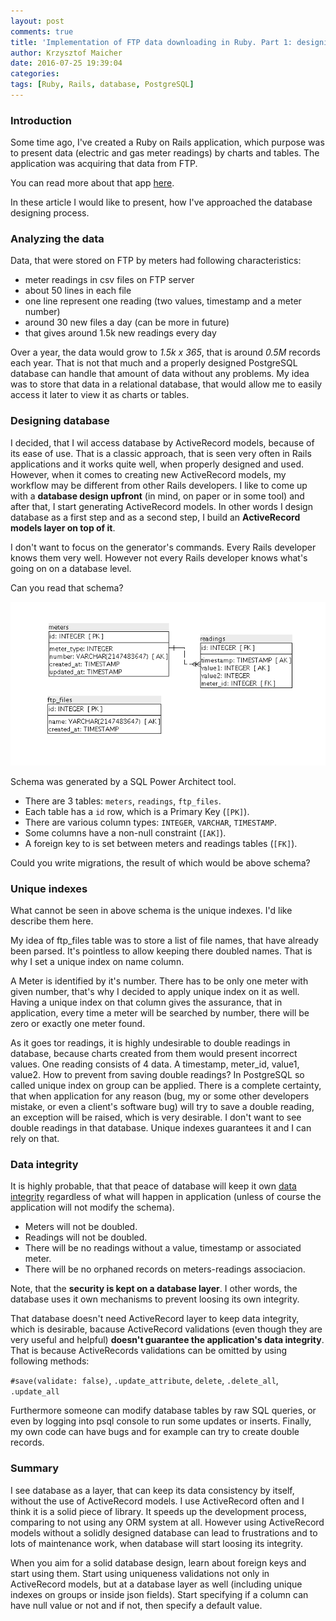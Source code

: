 ```yaml
---
layout: post
comments: true
title: 'Implementation of FTP data downloading in Ruby. Part 1: designing database'
author: Krzysztof Maicher
date: 2016-07-25 19:39:04
categories:
tags: [Ruby, Rails, database, PostgreSQL]
---
```



### Introduction

Some time ago, I've created a Ruby on Rails application, which purpose was to present data (electric and gas meter readings) by charts and tables.
The application was acquiring that data from FTP.

You can read more about that app [here](/freelance-ruby-or-rails-application-development).

In these article I would like to present, how I've approached the database designing process.

### Analyzing the data

Data, that were stored on FTP by meters had following characteristics:

- meter readings in csv files on FTP server
- about 50 lines in each file
- one line represent one reading (two values, timestamp and a meter number)
- around 30 new files a day (can be more in future)
- that gives around 1.5k new readings every day

Over a year, the data would grow to _1.5k x 365_, that is around _0.5M_ records each year.
That is not that much and a properly designed PostgreSQL database can handle that amount of data without any problems.
My idea was to store that data in a relational database, that would allow me to easily access it later to view it as charts or tables.

### Designing database

I decided, that I wil access database by ActiveRecord models, because of its ease of use.
That is a classic approach, that is seen very often in Rails applications and it works quite well, when properly designed and used.
However, when it comes to creating new ActiveRecord models, my workflow may be different from other Rails developers.
I like to come up with a __database design upfront__ (in mind, on paper or in some tool) and after that, I start generating ActiveRecord models.
In other words I design database as a first step and as a second step, I build an __ActiveRecord models layer on top of it__.

I don't want to focus on the generator's commands. Every Rails developer knows them very well.
However not every Rails developer knows what's going on on a database level.

Can you read that schema?

![Database schema](/assets/gt_readings_db.png)

Schema was generated by a SQL Power Architect tool.

- There are 3 tables: `meters`, `readings`, `ftp_files`.
- Each table has a `id` row, which is a Primary Key (`[PK]`).
- There are various column types: `INTEGER`, `VARCHAR`, `TIMESTAMP`.
- Some columns have a non-null constraint (`[AK]`).
- A foreign key to is set between meters and readings tables (`[FK]`).

Could you write migrations, the result of which would be above schema?

### Unique indexes

What cannot be seen in above schema is the unique indexes.
I'd like describe them here.

My idea of ftp_files table was to store a list of file names, that have already been parsed.
It's pointless to allow keeping there doubled names. That is why I set a unique index on name column.

A Meter is identified by it's number.
There has to be only one meter with given number, that's why I decided to apply unique index on it as well.
Having a unique index on that column gives the assurance, that in application, every time a meter will be searched by number, there will be zero or exactly one meter found.

As it goes tor readings, it is highly undesirable to double readings in database, because charts created from them would present incorrect values.
One reading consists of 4 data. A timestamp, meter_id, value1, value2. How to prevent from saving double readings?
In PostgreSQL so called unique index on group can be applied.
There is a complete certainty, that when application for any reason (bug, my or some other developers mistake, or even a client's software bug) will try to save a double reading, an exception will be raised, which is very desirable.
I don't want to see double readings in that database. Unique indexes guarantees it and I can rely on that.

### Data integrity

It is highly probable, that that peace of database will keep it own [data integrity](https://en.wikipedia.org/wiki/Data_integrity) regardless of what will happen in application (unless of course the application will not modify the schema).

- Meters will not be doubled.
- Readings will not be doubled.
- There will be no readings without a value, timestamp or associated meter.
- There will be no orphaned records on meters-readings associacion.

Note, that the __security is kept on a database layer__. I other words, the database uses it own mechanisms to prevent loosing its own integrity.

That database doesn't need ActiveRecord layer to keep data integrity, which is desirable, bacause ActiveRecord validations (even though they are very useful and helpful) __doesn't guarantee the application's data integrity__.
That is because ActiveRecords validations can be omitted by using following methods:

`#save(validate: false)`, `.update_attribute`, `delete`, `.delete_all`, `.update_all`

Furthermore someone can modify database tables by raw SQL queries, or even by logging into psql console to run some updates or inserts. Finally, my own code can have bugs and for example can try to create double records.

### Summary

I see database as a layer, that can keep its data consistency by itself, without the use of ActiveRecord models.
I use ActiveRecord often and I think it is a solid piece of library. It speeds up the development process, comparing to not using any ORM system at all.
However using ActiveRecord models without a solidly designed database can lead to frustrations and to lots of maintenance work, when database will start loosing its integrity.

When you aim for a solid database design, learn about foreign keys and start using them.
Start using uniqueness validations not only in ActiveRecord models, but at a database layer as well (including unique indexes on groups or inside json fields).
Start specifying if a column can have null value or not and if not, then specify a default value.
